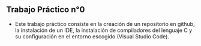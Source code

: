 ## Trabajo Práctico n°0 ##

- Este trabajo práctico consiste en la creación de un repositorio en github, la instalación de un IDE, la instalación de compiladores del lenguaje C y su configuración en el entorno escogido (Visual Studio Code).
